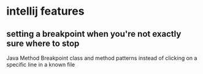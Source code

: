 # intellij features

## setting a breakpoint when you're not exactly sure where to stop

Java Method Breakpoint
    class and method patterns
    instead of clicking on a specific line in a known file